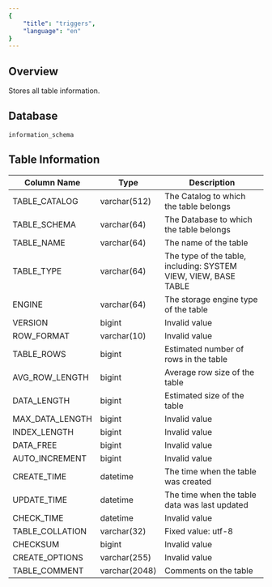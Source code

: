 ```yaml
---
{
    "title": "triggers",
    "language": "en"
}
---
```


## Overview

Stores all table information.

## Database


`information_schema`


## Table Information

| Column Name     | Type          | Description                                                  |
| --------------- | ------------- | ------------------------------------------------------------ |
| TABLE_CATALOG   | varchar(512)  | The Catalog to which the table belongs                       |
| TABLE_SCHEMA    | varchar(64)   | The Database to which the table belongs                      |
| TABLE_NAME      | varchar(64)   | The name of the table                                        |
| TABLE_TYPE      | varchar(64)   | The type of the table, including: SYSTEM VIEW, VIEW, BASE TABLE |
| ENGINE          | varchar(64)   | The storage engine type of the table                         |
| VERSION         | bigint        | Invalid value                                                |
| ROW_FORMAT      | varchar(10)   | Invalid value                                                |
| TABLE_ROWS      | bigint        | Estimated number of rows in the table                        |
| AVG_ROW_LENGTH  | bigint        | Average row size of the table                                |
| DATA_LENGTH     | bigint        | Estimated size of the table                                  |
| MAX_DATA_LENGTH | bigint        | Invalid value                                                |
| INDEX_LENGTH    | bigint        | Invalid value                                                |
| DATA_FREE       | bigint        | Invalid value                                                |
| AUTO_INCREMENT  | bigint        | Invalid value                                                |
| CREATE_TIME     | datetime      | The time when the table was created                          |
| UPDATE_TIME     | datetime      | The time when the table data was last updated                |
| CHECK_TIME      | datetime      | Invalid value                                                |
| TABLE_COLLATION | varchar(32)   | Fixed value: utf-8                                           |
| CHECKSUM        | bigint        | Invalid value                                                |
| CREATE_OPTIONS  | varchar(255)  | Invalid value                                                |
| TABLE_COMMENT   | varchar(2048) | Comments on the table                                        |